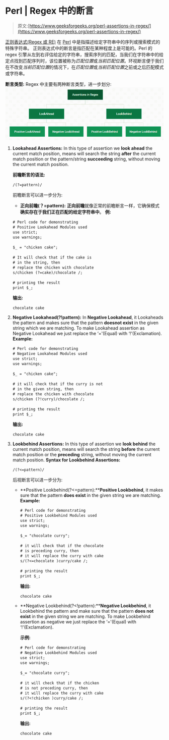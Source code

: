 # Perl | Regex 中的断言

> 原文:[https://www.geeksforgeeks.org/perl-assertions-in-regex/](https://www.geeksforgeeks.org/perl-assertions-in-regex/)

[正则表达式(Regex 或 RE)](https://www.geeksforgeeks.org/perl-regular-expressions/) 在 [Perl](https://www.geeksforgeeks.org/introduction-to-perl/) 中是指描述给定字符串中的序列或搜索模式的特殊字符串。
正则表达式中的断言是指匹配在某种程度上是可能的。Perl 的 regex 引擎从左到右评估给定的字符串，搜索序列的匹配，当我们在字符串中的给定点找到匹配序列时，该位置被称为*匹配位置*或*当前匹配位置*。环视断言便于我们在不改变*当前匹配位置*的情况下，在*匹配位置*或*当前匹配位置*之前或之后匹配模式或字符串。

**断言类型:**
Regex 中主要有两种断言类型，进一步划分:
![Types of Assertions](img/f6c82d495187e9c4bc81f6f952dd1d4d.png)

1.  **Lookahead Assertions:** In this type of assertion we **look ahead** the current match position, means will search the string **after** the current match position or the pattern/string **succeeding** string, without moving the current match position.

    **前瞻断言的语法:**

    ```
    /(?=pattern)/
    ```

    前瞻断言可以进一步分为:

    *   **正向前瞻(？=pattern):** **正向前瞻**就像正常的前瞻断言一样，它确保模式**确实存在于我们正在匹配的给定字符串中**。
        **例:**

    ```
    # Perl code for demonstrating 
    # Positive Lookahead Modules used 
    use strict; 
    use warnings; 

    $_ = "chicken cake";

    # It will check that if the cake is
    # in the string, then 
    # replace the chicken with chocolate
    s/chicken (?=cake)/chocolate /;

    # printing the result
    print $_;
    ```

    **输出:**

    ```
    chocolate cake
    ```

2.  **Negative Lookahead(?!pattern):** In **Negative Lookahead**, it Lookaheads the pattern and makes sure that the pattern **doesnot exist** in the given string which we are matching. To make Lookahead assertion as Negative Lookahead we just replace the ‘='(Equal) with ‘!'(Exclamation).
    **Example:**

    ```
    # Perl code for demonstrating 
    # Negative Lookahead Modules used 
    use strict; 
    use warnings; 

    $_ = "chicken cake";

    # it will check that if the curry is not
    # in the given string, then
    # replace the chicken with chocolate
    s/chicken (?!curry)/chocolate /;

    # printing the result
    print $_;
    ```

    **输出:**

    ```
    chocolate cake
    ```

3.  **Lookbehind Assertions:** In this type of assertion we **look behind** the current match position, means will search the string **before** the current match position or the **preceding** string, without moving the current match position.
    **Syntax for Lookbehind Assertions:**

    ```
    /(?<=pattern)/
    ```

    后视断言可以进一步分为:

    *   **Positive Lookbehind(?<=pattern):****Positive Lookbehind**, it makes sure that the pattern **does exist** in the given string we are matching.
        **Example:**

        ```
        # Perl code for demonstrating 
        # Positive Lookbehind Modules used 
        use strict; 
        use warnings; 

        $_= "chocolate curry";

        # it will check that if the chocolate 
        # is preceding curry, then 
        # it will replace the curry with cake
        s/(?<=chocolate )curry/cake /;

        # printing the result 
        print $_;
        ```

        **输出:**

        ```
        chocolate cake
        ```

    *   **Negative Lookbehind(?<!pattern):****Negative Lookbehind**, it Lookbehind the pattern and make sure that the pattern **does not exist** in the given string we are matching. To make Lookbehind assertion as negative we just replace the ‘='(Equal) with ‘!'(Exclamation).

        **示例:**

        ```
        # Perl code for demonstrating 
        # Negative Lookbehind Modules used 
        use strict; 
        use warnings; 

        $_= "chocolate curry";

        # it will check that if the chicken
        # is not preceding curry, then 
        # it will replace the curry with cake
        s/(?<!chicken )curry/cake /;

        # printing the result 
        print $_;
        ```

        **输出:**

        ```
        chocolate cake
        ```